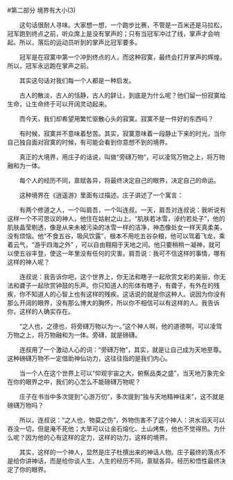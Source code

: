#第二部分 境界有大小(3)

　　这句话很耐人寻味。大家想一想，一个跑步比赛，不管是一百米还是马拉松，冠军跑到终点之前，听众席上是没有掌声的；只有当冠军冲过了线，掌声才会响起。所以，落后的运动员听到的掌声比冠军要多。

　　冠军是在寂寞中第一个冲到终点的人，而这种寂寞，最终会打开掌声的辉煌。所以，冠军永远跑在掌声之前。

　　其实这句话对我们每一个人都是一种启发。

　　古人的散淡，古人的恬静，古人的辞让，到底是为什么呢？他们留一份寂寞给生命，让生命终于可以开阔灵动起来。

　　而今天，我们却希望用繁忙驱散心头的寂寞。寂寞不是一件好的东西吗？

　　有时候，寂寞并不意味着愁苦。其实，寂寞意味着一段静止下来的时光，当你自己独自面对寂寞的时候，有可能会看到你意想不到的境界。

　　真正的大境界，用庄子的话说，叫做“旁礴万物”，可以凌驾万物之上，将万物融和为一体。

　　每个人的经历不同，禀赋各异，将最终决定自己的眼界，决定自己的命运。

　　这种境界在《逍遥游》里面有过描述。庄子讲述了一个寓言：

　　有两个修道之人，一个叫肩吾，一个叫连叔。一天，肩吾对连叔说：我听说有这样一个不可思议的神人，他住在姑射之山上。“肌肤若冰雪，淖约若处子”，他的肌肤晶莹剔透，像是从来未被污染的冰雪一样的洁净，神态像处女一样天真柔美，没有烦恼。他“不食五谷，吸风饮露”，根本不用吃五谷杂粮，他可以驾着飞龙，乘着云气，“游乎四海之外” ，可以自由翱翔于天地之间。他只要稍稍一凝神，就可以使五谷丰登，使这一年里没有任何的灾害。肩吾说：我可不信这样的事情，哪有这样的神人呢？

　　连叔说：我告诉你吧，这个世界上，你无法和瞎子一起欣赏文彩的美丽，你无法和聋子一起欣赏钟鼓的乐声。你只知道人的形体有瞎子，有聋子，有外在的残疾，你不知道人的心智上也有这样的残疾。这话说的就是你这种人。说因为你没有那么开阔的眼界，没有那么博大的胸怀，所以你不相信可以有这样的人。我告诉你，这样的人确实存在。

　　“之人也，之德也，将旁礴万物以为一。”这个神人啊，他的道德啊，可以凌驾万物之上，将万物融和为一体。旁礴，就是磅礴。

　　连叔用了一个激动人心的词：“旁礴万物”，其实，就是让自己成为天地至尊。这种磅礴万物不一定借助神仙功力，这往往指的是我们内心。

　　当一个人在这个世界上可以“仰观宇宙之大，俯察品类之盛”，当天地万象完全在你的眼界之中，我们的心怎么不能磅礴万物呢？

　　庄子在书当中多次提到“心游万仞”，多次提到“独与天地精神往来”，这不就是磅礴万物吗？

　　所以，连叔说：“之人也，物莫之伤”，外物伤害不了这个神人：洪水滔天可以吞没一切，但是淹不死他；大旱可以让金石熔化、土山烤焦，他也不觉得热。为什么呢？因为他的心有这样的定力，这样的功力，这样的境界。

　　其实，这样的一个神人，显然是庄子杜撰出来的神话人物。庄子最终的落点不是给你讲神话，而是给你谈人生。人生的经历不同，禀赋各异。经历和悟性最终决定了你的眼界。 